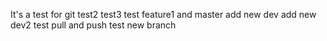 It's a test for git
test2
test3
test feature1 and master
add new dev
add new dev2
test pull and push
test new branch
